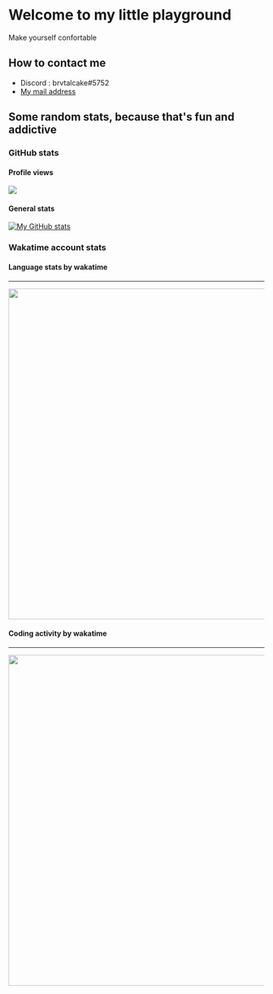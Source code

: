 # Welcome to my little playground

Make yourself confortable

## How to contact me

- Discord : brvtalcake#5752
- [My mail address](mailto:axlpascon@gmail.com)

## Some random stats, because that's fun and addictive

### GitHub stats

#### Profile views

![](https://komarev.com/ghpvc/?username=brvtalcake&style=plastic&color=green)

#### General stats

[![My GitHub stats](https://github-readme-stats-sigma-five.vercel.app/api?username=brvtalcake&show_icons=true&theme=solarized-light&count_private=true)](https://github.com/anuraghazra/github-readme-stats)

### Wakatime account stats

#### Language stats by wakatime
---
<img src="https://wakatime.com/share/@brvtalcake/d1f567a3-f0f4-4b37-b1a2-1e235e6493bd.svg" width="650">

#### Coding activity by wakatime
---
<img src="https://wakatime.com/share/@brvtalcake/fdfcc23b-a7fc-4fbc-991e-a8e87fdc334d.svg" width="650">
